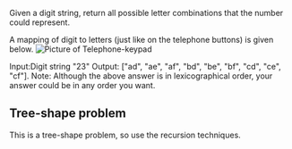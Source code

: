 Given a digit string, return all possible letter combinations that the number could represent.

A mapping of digit to letters (just like on the telephone buttons) is given below.
![Picture of Telephone-keypad](https://upload.wikimedia.org/wikipedia/commons/thumb/7/73/Telephone-keypad2.svg/200px-Telephone-keypad2.svg.png)

Input:Digit string "23"
Output: ["ad", "ae", "af", "bd", "be", "bf", "cd", "ce", "cf"].
Note:
Although the above answer is in lexicographical order, your answer could be in any order you want.

## Tree-shape problem

This is a tree-shape problem, so use the recursion techniques.